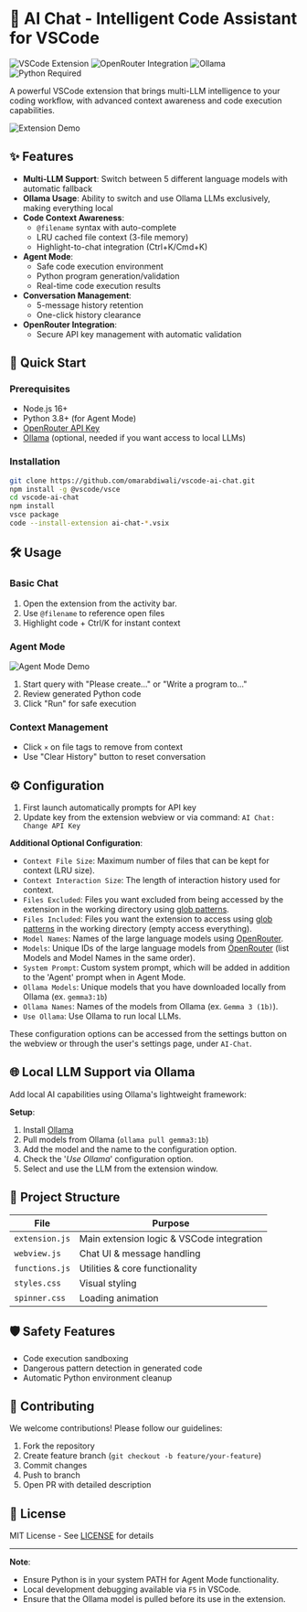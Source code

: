 # 🤖 AI Chat - Intelligent Code Assistant for VSCode

![VSCode Extension](https://img.shields.io/badge/Visual_Studio_Code-0078D4?style=for-the-badge&logo=visual%20studio%20code&logoColor=white)
![OpenRouter Integration](https://img.shields.io/badge/OpenRouter-4B32C3?style=for-the-badge)
![Ollama](https://img.shields.io/badge/Ollama-FF6C37?style=for-the-badge&logo=docker&logoColor=white)
![Python Required](https://img.shields.io/badge/Python-3.8%2B-3776AB?style=for-the-badge&logo=python&logoColor=white)

A powerful VSCode extension that brings multi-LLM intelligence to your coding workflow, with advanced context awareness and code execution capabilities.

![Extension Demo](https://i.imgur.com/kxoblg6.png)

## ✨ Features

- **Multi-LLM Support**: Switch between 5 different language models with automatic fallback
- **Ollama Usage**: Ability to switch and use Ollama LLMs exclusively, making everything local
- **Code Context Awareness**:
  - `@filename` syntax with auto-complete
  - LRU cached file context (3-file memory)
  - Highlight-to-chat integration (Ctrl+K/Cmd+K)
- **Agent Mode**: 
  - Safe code execution environment
  - Python program generation/validation
  - Real-time code execution results
- **Conversation Management**:
  - 5-message history retention
  - One-click history clearance
- **OpenRouter Integration**: 
  - Secure API key management with automatic validation

## 🚀 Quick Start

### Prerequisites
- Node.js 16+
- Python 3.8+ (for Agent Mode)
- [OpenRouter API Key](https://openrouter.ai/)
- [Ollama](https://ollama.com) (optional, needed if you want access to local LLMs)

### Installation
```bash
git clone https://github.com/omarabdiwali/vscode-ai-chat.git
npm install -g @vscode/vsce
cd vscode-ai-chat
npm install
vsce package
code --install-extension ai-chat-*.vsix
```

## 🛠️ Usage

### Basic Chat
1. Open the extension from the activity bar.
2. Use `@filename` to reference open files
3. Highlight code + Ctrl/K for instant context

### Agent Mode
![Agent Mode Demo](https://i.imgur.com/tUTP5F8.png)
1. Start query with "Please create..." or "Write a program to..."
2. Review generated Python code
3. Click "Run" for safe execution

### Context Management
- Click `×` on file tags to remove from context
- Use "Clear History" button to reset conversation

## ⚙️ Configuration
1. First launch automatically prompts for API key
2. Update key from the extension webview or via command: `AI Chat: Change API Key`

**Additional Optional Configuration**:
  - `Context File Size`: Maximum number of files that can be kept for context (LRU size).
  - `Context Interaction Size`: The length of interaction history used for context.
  - `Files Excluded`: Files you want excluded from being accessed by the extension in the working directory using [glob patterns](https://code.visualstudio.com/docs/editor/glob-patterns).
  - `Files Included`: Files you want the extension to access using [glob patterns](https://code.visualstudio.com/docs/editor/glob-patterns) in the working directory (empty access everything).
  - `Model Names`: Names of the large language models using [OpenRouter](https://openrouter.ai/models).
  - `Models`: Unique IDs of the large language models from [OpenRouter](https://openrouter.ai/models) (list Models and Model Names in the same order).
  - `System Prompt`: Custom system prompt, which will be added in addition to the 'Agent' prompt when in Agent Mode.
  - `Ollama Models`: Unique models that you have downloaded locally from Ollama (ex. `gemma3:1b`)
  - `Ollama Names`: Names of the models from Ollama (ex. `Gemma 3 (1b)`).
  - `Use Ollama`: Use Ollama to run local LLMs.

  These configuration options can be accessed from the settings button on the webview or through the user's settings page, under `AI-Chat`.

## 🌐 Local LLM Support via Ollama

Add local AI capabilities using Ollama's lightweight framework:

**Setup**:
1. Install [Ollama](https://ollama.com/download)
2. Pull models from Ollama (`ollama pull gemma3:1b`)
3. Add the model and the name to the configuration option.
4. Check the '*Use Ollama*' configuration option.
5. Select and use the LLM from the extension window.

## 📂 Project Structure
| File             | Purpose                                  |
|------------------|------------------------------------------|
| `extension.js`   | Main extension logic & VSCode integration|
| `webview.js`     | Chat UI & message handling               |
| `functions.js`   | Utilities & core functionality           |
| `styles.css`     | Visual styling                           |
| `spinner.css`    | Loading animation                        |

## 🛡️ Safety Features
- Code execution sandboxing
- Dangerous pattern detection in generated code
- Automatic Python environment cleanup

## 🤝 Contributing
We welcome contributions! Please follow our guidelines:
1. Fork the repository
2. Create feature branch (`git checkout -b feature/your-feature`)
3. Commit changes
4. Push to branch
5. Open PR with detailed description

## 📄 License
MIT License - See [LICENSE](LICENSE) for details

---

**Note**: 
 - Ensure Python is in your system PATH for Agent Mode functionality.  
 - Local development debugging available via `F5` in VSCode.  
 - Ensure that the Ollama model is pulled before its use in the extension.